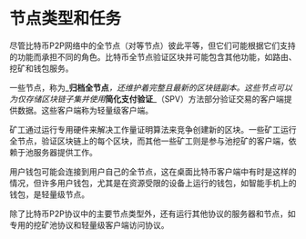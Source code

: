 # 节点类型和任务

尽管比特币P2P网络中的全节点（对等节点）彼此平等，但它们可能根据它们支持的功能而承担不同的角色。比特币全节点验证区块并可能包含其他功能，如路由、挖矿和钱包服务。

一些节点，称为_**归档全节点**_，还维护着完整且最新的区块链副本。这些节点可以为仅存储区块链子集并使用_**简化支付验证**_（SPV）方法部分验证交易的客户端提供数据。这些客户端称为轻量级客户端。&#x20;

矿工通过运行专用硬件来解决工作量证明算法来竞争创建新的区块。一些矿工运行全节点，验证区块链上的每个区块，而其他一些矿工则是参与池挖矿的客户端，依赖于池服务器提供工作。&#x20;

用户钱包可能会连接到用户自己的全节点，这在桌面比特币客户端中有时是这样的情况，但许多用户钱包，尤其是在资源受限的设备上运行的钱包，如智能手机上的钱包，是轻量级节点。&#x20;

除了比特币P2P协议中的主要节点类型外，还有运行其他协议的服务器和节点，如专用的挖矿池协议和轻量级客户端访问协议。
